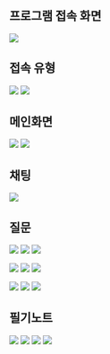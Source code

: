 ## 프로그램 접속 화면
<image src="접속유형선택.png"></impage>

## 접속 유형
<image src="접속유형_교수.png"></impage>
<image src="접속유형_학생.png"></impage>
## 메인화면
<image src="메인_교수.png"></impage>
<image src="메인_학생.png"></impage>
## 채팅
<image src="채팅.png"></impage>
## 질문
<image src="질문_OX설정.png"></impage>
<image src="질문_OX.png"></impage>
<image src="질문_OX결과.png"></impage></br>

<image src="질문_다지선다설정.png"></impage>
<image src="질문_다지선다.png"></impage>
<image src="질문_다지선다결과.png"></impage></br>

<image src="질문_객관식설정.png"></impage>
<image src="질문_객관식.png"></impage>
<image src="질문_객관식결과.png"></impage></br>

## 필기노트
<image src="필기노트.png"></impage>
<image src="필기노트_색지정.png"></impage>
<image src="필기노트_구글연동.png"></impage>
<image src="필기노트_구글연동결과.png"></impage>
